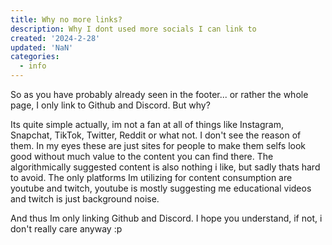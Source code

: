 ```yaml
---
title: Why no more links?
description: Why I dont used more socials I can link to
created: '2024-2-28'
updated: 'NaN'
categories:
  - info
---
```


So as you have probably already seen in the footer... or rather the whole page, I only link to Github and Discord. But why?

Its quite simple actually, im not a fan at all of things like Instagram, Snapchat, TikTok, Twitter, Reddit or what not.
I don't see the reason of them. In my eyes these are just sites for people to make them selfs look good without much value
to the content you can find there. The algorithmically suggested content is also nothing i like, but sadly thats hard to avoid.
The only platforms Im utilizing for content consumption are youtube and twitch, youtube is mostly suggesting me educational
videos and twitch is just background noise.

And thus Im only linking Github and Discord. I hope you understand, if not, i don't really care anyway :p
